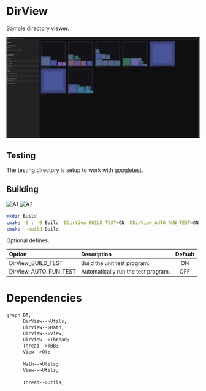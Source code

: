 # DirView

Sample directory viewer.

![I0](Extras/SS01.png)

## Testing

The testing directory is setup to work with [googletest](https://github.com/google/googletest).

## Building

![A1](https://github.com/chcly/DirView/actions/workflows/build-linux.yml/badge.svg)
![A2](https://github.com/chcly/DirView/actions/workflows/build-windows.yml/badge.svg)

```sh
mkdir Build
cmake -S . -B Build -DDirView_BUILD_TEST=ON -DDirView_AUTO_RUN_TEST=ON
cmake --build Build
```

Optional defines.

| Option                      | Description                                          | Default |
|:----------------------------|:-----------------------------------------------------|:-------:|
| DirView_BUILD_TEST         | Build the unit test program.                         |   ON    |
| DirView_AUTO_RUN_TEST      | Automatically run the test program.                  |   OFF   |



# Dependencies

```mermaid
graph BT;
      DirView-->Utils;
      DirView-->Math;
      DirView-->View;
      DirView-->Thread;
      Thread-->TBB;
      View-->Qt;
      
      Math-->Utils;
      View-->Utils;
      
      Thread-->Utils;
      
```
